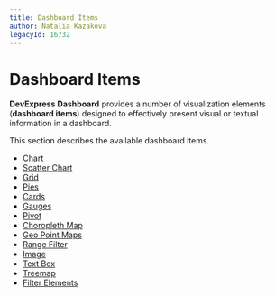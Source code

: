 ```yaml
---
title: Dashboard Items
author: Natalia Kazakova
legacyId: 16732
---
```

# Dashboard Items
**DevExpress Dashboard** provides a number of visualization elements (**dashboard items**) designed to effectively present visual or textual information in a dashboard.

This section describes the available dashboard items.
* [Chart](dashboard-items/chart.md)
* [Scatter Chart](dashboard-items/scatter-chart.md)
* [Grid](dashboard-items/grid.md)
* [Pies](dashboard-items/pies.md)
* [Cards](dashboard-items/cards.md)
* [Gauges](dashboard-items/gauges.md)
* [Pivot](dashboard-items/pivot.md)
* [Choropleth Map](dashboard-items/choropleth-map.md)
* [Geo Point Maps](dashboard-items/geo-point-maps.md)
* [Range Filter](dashboard-items/range-filter.md)
* [Image](dashboard-items/image.md)
* [Text Box](dashboard-items/text-box.md)
* [Treemap](dashboard-items/treemap.md)
* [Filter Elements](dashboard-items/filter-elements.md)